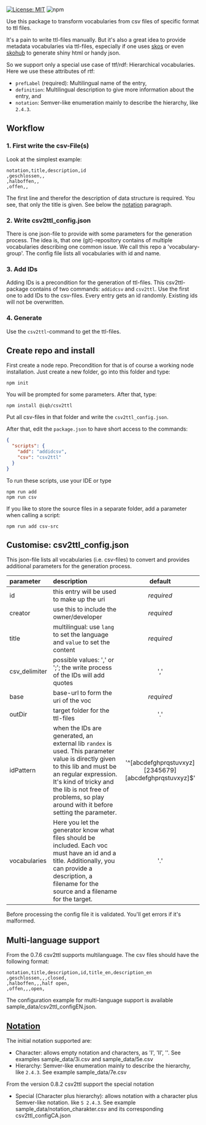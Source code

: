 [![License: MIT](https://img.shields.io/badge/License-MIT-yellow.svg)](https://opensource.org/licenses/MIT)
![npm](https://img.shields.io/npm/v/%40iqb%2Fcsv2ttl)

Use this package to transform vocabularies from csv files of specific format to ttl files.


It's a pain to write ttl-files manually. But it's also a great idea to provide metadata vocabularies via ttl-files, especially if one uses [skos](https://www.w3.org/2004/02/skos/) or even [skohub](https://skohub.io/) to generate shiny html or handy json.

So we support only a special use case of ttf/rdf: Hierarchical vocabularies. Here we use these attributes of rtf:
* `prefLabel` (required): Multilingual name of the entry,
* `definition`: Multilingual description to give more information about the entry, and
* `notation`: Semver-like enumeration mainly to describe the hierarchy, like `2.4.3`.  

## Workflow

### 1. First write the csv-File(s)

Look at the simplest example:
```csv
notation,title,description,id
,geschlossen,,
,halboffen,,
,offen,,
```
The first line and therefor the description of data structure is required. You see, that only the title is given. 
See below the [notation](#notation) paragraph. 

### 2. Write csv2ttl_config.json
There is one json-file to provide with some parameters for the generation process. The idea is, that one (git)-repository contains of multiple vocabularies describing one common issue. We call this repo a 'vocabulary-group'. The config file lists all vocabularies with id and name. 

### 3. Add IDs
Adding IDs is a precondition for the generation of ttl-files. This csv2ttl-package contains of two commands: `addidcsv` and `csv2ttl`. Use the first one to add IDs to the csv-files. Every entry gets an id randomly. Existing ids will not be overwritten.

### 4. Generate
Use the `csv2ttl`-command to get the ttl-files.

## Create repo and install
First create a node repo. Precondition for that is of course a working node installation. Just create a new folder, go into this folder and type:
```
npm init
```
You will be prompted for some parameters. After that, type:
```
npm install @iqb/csv2ttl
```
Put all csv-files in that folder and write the `csv2ttl_config.json`.

After that, edit the `package.json` to have short access to the commands: 
```json
{
  "scripts": {
    "add": "addidcsv",
    "csv": "csv2ttl"
  }
}
```

To run these scripts, use your IDE or type
```
npm run add
npm run csv
```
If you like to store the source files in a separate folder, add a parameter when calling a script:
```
npm run add csv-src
```

## Customise: csv2ttl_config.json
This json-file lists all vocabularies (i.e. csv-files) to convert and provides additional parameters for the generation process.

| parameter     | description                                                                                                                                                                                                                                                       |                         default                          |
|:--------------|:------------------------------------------------------------------------------------------------------------------------------------------------------------------------------------------------------------------------------------------------------------------|:--------------------------------------------------------:|
| id            | this entry will be used to make up the uri                                                                                                                                                                                                                        |                        *required*                        |
| creator       | use this to include the owner/developer                                                                                                                                                                                                                           |                        *required*                        |
| title         | multilingual: use `lang` to set the language and `value` to set the content                                                                                                                                                                                       |                        *required*                        |
| csv_delimiter | possible values: ',' or ';'; the write process of the IDs will add quotes                                                                                                                                                                                         |                           ','                            |
| base          | base-url to form the uri of the voc                                                                                                                                                                                                                               |                        *required*                        |
| outDir        | target folder for the ttl-files                                                                                                                                                                                                                                   |                           '.'                            |
| idPattern     | when the IDs are generated, an external lib `randex` is used. This parameter value is directly given to this lib and must be an regular expression. It's kind of tricky and the lib is not free of problems, so play around with it before setting the parameter. | '^\[abcdefghprqstuvxyz]\[2345679]\[abcdefghprqstuvxyz]$' |
| vocabularies  | Here you let the generator know what files should be included. Each voc must have an id and a title. Additionally, you can provide a description, a filename for the source and a filename for the target.                                                        |                           '.'                            |

Before processing the config file it is validated. You'll get errors if it's malformed.

## Multi-language support
From the 0.7.6 csv2ttl supports multilanguage. 
The csv files should have the following format:

```csv
notation,title,description,id,title_en,description_en
,geschlossen,,,closed,
,halboffen,,,half open,
,offen,,,open,
```

The configuration example for multi-language support is available sample_data/csv2ttl_configEN.json. 

## [Notation](#notation)
The initial notation supported are:
* Character: allows empty notation and characters, as 'I', 'II', ''. See examples sample_data/3i.csv and sample_data/5e.csv
* Hierarchy: Semver-like enumeration mainly to describe the hierarchy, like `2.4.3`. See example sample_data/7e.csv 

From the version 0.8.2 csv2ttl support the special notation 
* Special (Character plus hierarchy): allows notation with a character plus Semver-like notation. like `S 2.4.3`.
See example sample_data/notation_charakter.csv and its corresponding csv2ttl_configCA.json

